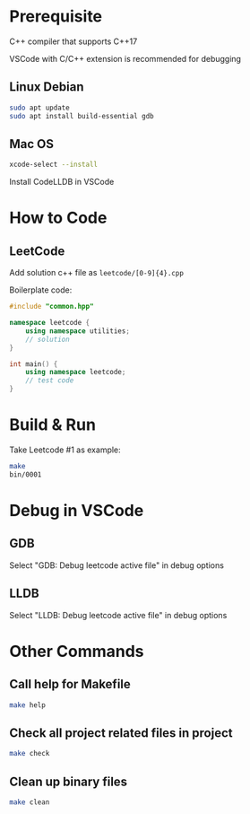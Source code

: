 # Prerequisite

C++ compiler that supports C++17

VSCode with C/C++ extension is recommended for debugging

## Linux Debian
```bash
sudo apt update
sudo apt install build-essential gdb
```

## Mac OS
```bash
xcode-select --install
```
Install CodeLLDB in VSCode

# How to Code
## LeetCode

Add solution c++ file as ```leetcode/[0-9]{4}.cpp```

Boilerplate code:
```cpp
#include "common.hpp"

namespace leetcode {
    using namespace utilities;
    // solution
}

int main() {
    using namespace leetcode;
    // test code
}
```

# Build & Run

Take Leetcode #1 as example:
```bash
make
bin/0001
```

# Debug in VSCode
## GDB
Select "GDB: Debug leetcode active file" in debug options

## LLDB
Select "LLDB: Debug leetcode active file" in debug options

# Other Commands
## Call help for Makefile
```bash
make help
```

## Check all project related files in project
```bash
make check
```

## Clean up binary files
```bash
make clean
```
